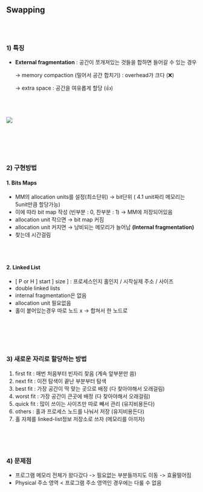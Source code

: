 ## Swapping

</br></br>

### 1) 특징
- **External fragmentation** : 공간이 쪼개져있는 것들을 합하면 들어갈 수 있는 경우
    
    → memory compaction (밀어서 공간 합치기) : overhead가 크다 (❌)
    
    → extra space : 공간을 여유롭게 할당 (👍)

</br></br>

![](https://www.notion.so/image/https%3A%2F%2Fs3-us-west-2.amazonaws.com%2Fsecure.notion-static.com%2F4dcbe048-df7a-4567-963e-241c0f359ae0%2F%E1%84%89%E1%85%B3%E1%84%8F%E1%85%B3%E1%84%85%E1%85%B5%E1%86%AB%E1%84%89%E1%85%A3%E1%86%BA_2021-11-06_%E1%84%8B%E1%85%A9%E1%84%92%E1%85%AE_8.39.56.png?table=block&id=d084da2c-fe53-44cc-a5f3-3538d39dde23&spaceId=4d9d3b27-bb1b-411b-a1a8-7cb1102cd8b0&width=2000&userId=f780b332-6c42-48fa-a9a1-d8836ed7aec7&cache=v2)

</br></br></br></br>

### 2) 구현방법

#### 1. Bits Maps

- MM의 allocation units를 설정(최소단위) → bit단위 ( 4.1 unit짜리 메모리는 5unit만큼 할당가능)
- 이에 따라 bit map 작성 (빈부분 : 0, 찬부분 : 1) → MM에 저장되어있음
- allocation unit 작으면 → bit map 커짐
- allocation unit 커지면 → 낭비되는 메모리가 늘어남 **(Internal fragmentation)**
- 찾는데 시간걸림
  
</br></br>

#### 2. Linked List
- [ P or H ] start ] size ] : 프로세스인지 홀인지 / 시작실제 주소 / 사이즈
- double linked lists
- internal fragmentation은 없음
- allocation unit 필요없음
- 홀이 붙어있는경우 따로 노드 x → 합쳐서 한 노드로

</br></br></br></br>

### 3) 새로운 자리로 할당하는 방법
1. first fit : 매번 처음부터 빈자리 찾음 (계속 앞부분만 씀)
2. next fit : 이전 탐색이 끝난 부분부터 탐색 
3. best fit : 가장 공간이 딱 맞는 곳으로 배정  (다 찾아야해서 오래걸림)
4. worst fit : 가장 공간이 큰곳에 배정  (다 찾아야해서 오래걸림)
5. quick fit : 많이 쓰이는 사이즈만 따로 빼서 관리 (유지비용든다)
6. others : 홀과 프로세스 노드를 나눠서 저장 (유지비용든다)
7. 홀 자체를 linked-list정보 저장소로 쓰자 (메모리를 아끼자)

</br></br></br>

### 4) 문제점
- 프로그램 메모리 전체가 왔다갔다 -> 필요없는 부분들까지도 이동 -> 효율떨어짐
- Physical 주소 영역 < 프로그램 주소 영역인 경우에는 다룰 수 없음
  
